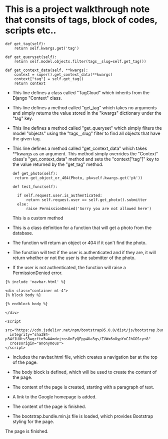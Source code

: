 # This is a project walkthrough note that consits of tags, block of codes, scripts etc..
    def get_tag(self):
        return self.kwargs.get('tag')

    def get_queryset(self):
        return self.model.objects.filter(tags__slug=self.get_tag())
    
    def get_context_data(self, **kwargs):
        context = super().get_context_data(**kwargs)
        context["tag"] = self.get_tag()
        return context
        
- This line defines a class called "TagCloud" which inherits from the Django "Context" class.

- This line defines a method called "get_tag" which takes no arguments and simply returns the value stored in the "kwargs" dictionary under the "tag" key.

- This line defines a method called "get_queryset" which simply filters the model "objects" using the "tags__slug" filter to find all objects that have the given tag.

- This line defines a method called "get_context_data" which takes **kwargs as an argument. This method simply overrides the "Context" class's "get_context_data" method and sets the "context["tag"]" key to the value returned by the "get_tag" method.

      def get_photo(self):
       return get_object_or_404(Photo, pk=self.kwargs.get('pk'))
    
      def test_func(self):
        
        if self.request.user.is_authenticated:
            return self.request.user == self.get_photo().submitter
        else:
            raise PermissionDenied('Sorry you are not allowed here')
    This is a custom method
    
- This is a class definition for a function that will get a photo from the database.

- The function will return an object or 404 if it can't find the photo.

- The function will test if the user is authenticated and if they are, it will return
whether or not the user is the submitter of the photo.

- If the user is not authenticated, the function will raise a PermissionDenied error.


<body>
        
    {% include 'navbar.html' %}

    <div class="container mt-4">
    {% block body %} 
    
    {% endblock body %}
    
    </div>

    <script
      src="https://cdn.jsdelivr.net/npm/bootstrap@5.0.0/dist/js/bootstrap.bundle.min.js"
      integrity="sha384-p34f1UUtsS3wqzfto5wAAmdvj+osOnFyQFpp4Ua3gs/ZVWx6oOypYoCJhGGScy+8"
      crossorigin="anonymous">
    </script>
        
  </body>


- Includes the navbar.html file, which creates a navigation bar at the top of the page.

- The body block is defined, which will be used to create the content of the page.

- The content of the page is created, starting with a paragraph of text.

- A link to the Google homepage is added.

- The content of the page is finished.

- The bootstrap.bundle.min.js file is loaded, which provides Bootstrap styling for the page.

 The page is finished.
